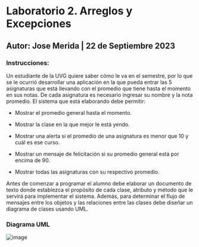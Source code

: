 # Laboratorio 2. Arreglos y Excepciones
## Autor: Jose Merida | 22 de Septiembre 2023
### Instrucciones:
Un estudiante de la UVG quiere saber cómo le va en el semestre, por lo que se le ocurrió desarrollar
una aplicación en la que pueda entrar las 5 asignaturas que está llevando con el promedio que tiene
hasta el momento en sus notas. De cada asignatura es necesario ingresar su nombre y la nota
promedio. El sistema que está elaborando debe permitir:

- Mostrar el promedio general hasta el momento.
  
- Mostrar la clase en la que mejor le está yendo.
  
- Mostrar una alerta si el promedio de una asignatura es menor que 10 y cuál es ese curso.
  
- Mostrar un mensaje de felicitación si su promedio general está por encima de 90.
  
- Mostrar todas las asignaturas con su respectivo promedio.
  
Antes de comenzar a programar el alumno debe elaborar un documento de texto donde establezca
el propósito de cada clase, atributo y método que le servirá para implementar el sistema. Además,
para determinar el flujo de mensajes entre los objetos y las relaciones entre las clases debe diseñar
un diagrama de clases usando UML.
### Diagrama UML
![image](https://github.com/user-attachments/assets/e98e03dc-681a-4e23-a883-8d37d09c4652)
